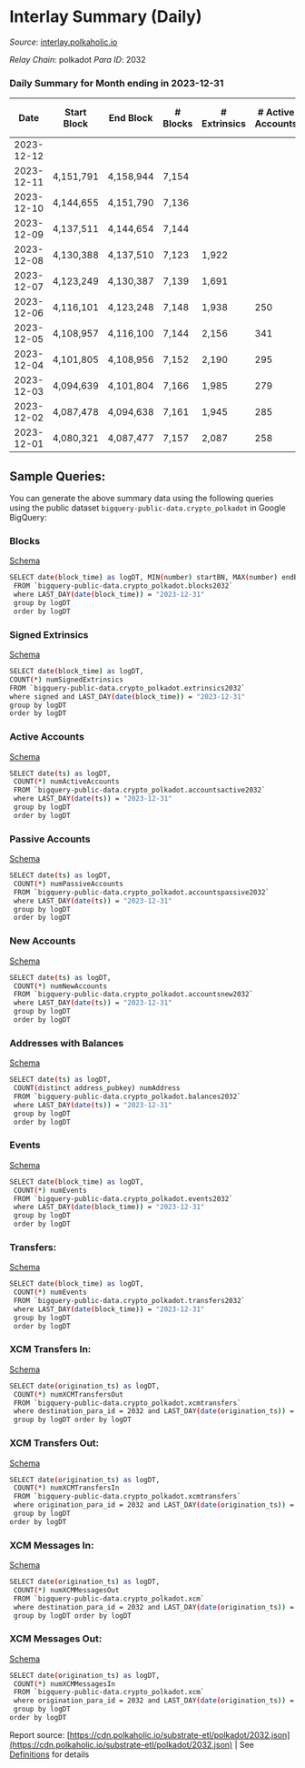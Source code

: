 # Interlay Summary (Daily)

_Source_: [interlay.polkaholic.io](https://interlay.polkaholic.io)

*Relay Chain*: polkadot
*Para ID*: 2032



### Daily Summary for Month ending in 2023-12-31


| Date    | Start Block | End Block | # Blocks | # Extrinsics | # Active Accounts | # Passive Accounts | # New Accounts | # Addresses | # Events  | # Transfers ($USD) | # XCM Transfers In ($USD) | # XCM Transfers Out ($USD) | # XCM In | # XCM Out | Issues |
|---------|-------------|-----------|----------|--------------|-------------------|--------------------|----------------|-------------|-----------|--------------------|---------------------------|----------------------------|----------|-----------|--------|
| 2023-12-12 |  |  |  |  |  |  |  |  |  |   |   |   |  |  |  |
| 2023-12-11 | 4,151,791 | 4,158,944 | 7,154 |  |  |  |  |  |  |   | 18 ($12,951.43) | 8 ($6,179.84) | 100 | 54 |  |
| 2023-12-10 | 4,144,655 | 4,151,790 | 7,136 |  |  |  |  | 13,323 |  |   | 10 ($3,402.80) | 4 ($3,663.29) | 48 | 69 |  |
| 2023-12-09 | 4,137,511 | 4,144,654 | 7,144 |  |  |  |  | 13,309 |  |   | 11 ($12,845.54) | 12 ($7,636.64) | 81 | 78 |  |
| 2023-12-08 | 4,130,388 | 4,137,510 | 7,123 | 1,922 |  |  |  | 13,293 | 68,824 | 7,831 ($209,214.80) | 10 ($5,234.74) | 11 ($184,459.24) | 71 | 88 |  |
| 2023-12-07 | 4,123,249 | 4,130,387 | 7,139 | 1,691 |  |  |  | 13,277 | 67,299 | 7,666 ($354,013.66) | 5 ($13,183.07) | 15 ($12,802.43) | 53 | 54 |  |
| 2023-12-06 | 4,116,101 | 4,123,248 | 7,148 | 1,938 | 250 | 43 |  | 13,265 | 69,704 | 7,905 ($826,159.10) | 13 ($14,429.05) | 17 ($10,120.36) | 93 | 85 |  |
| 2023-12-05 | 4,108,957 | 4,116,100 | 7,144 | 2,156 | 341 | 25 | 27 | 13,253 | 70,295 | 8,060 ($657,421.45) | 19 ($34,944.56) | 14 ($6,138.18) | 95 | 131 |  |
| 2023-12-04 | 4,101,805 | 4,108,956 | 7,152 | 2,190 | 295 | 36 | 24 | 13,226 | 70,483 | 7,965 ($308,713.54) | 6 ($987.22) | 9 ($11,808.68) | 77 | 100 |  |
| 2023-12-03 | 4,094,639 | 4,101,804 | 7,166 | 1,985 | 279 | 36 | 19 | 13,202 | 69,113 | 7,859 ($242,948.67) | 6 ($12,862.05) | 3 ($3,949.44) | 68 | 52 |  |
| 2023-12-02 | 4,087,478 | 4,094,638 | 7,161 | 1,945 | 285 | 37 | 13 | 13,183 | 69,616 | 8,144 ($347,727.02) | 15 ($21,096.48) | 13 ($19,927.82) | 100 | 78 |  |
| 2023-12-01 | 4,080,321 | 4,087,477 | 7,157 | 2,087 | 258 | 36 | 15 | 13,170 | 69,460 | 7,801 ($238,903.48) | 10 ($19,701.19) | 4 ($2,785.47) | 71 | 42 |  |

## Sample Queries:
You can generate the above summary data using the following queries using the public dataset `bigquery-public-data.crypto_polkadot` in Google BigQuery:


### Blocks 

[Schema](https://github.com/colorfulnotion/substrate-etl/blob/main/schema/blocks.json)

```bash
SELECT date(block_time) as logDT, MIN(number) startBN, MAX(number) endBN, COUNT(*) numBlocks 
 FROM `bigquery-public-data.crypto_polkadot.blocks2032`  
 where LAST_DAY(date(block_time)) = "2023-12-31" 
 group by logDT 
 order by logDT
```

### Signed Extrinsics 

[Schema](https://github.com/colorfulnotion/substrate-etl/blob/main/schema/extrinsics.json)

```bash
SELECT date(block_time) as logDT, 
COUNT(*) numSignedExtrinsics 
FROM `bigquery-public-data.crypto_polkadot.extrinsics2032`  
where signed and LAST_DAY(date(block_time)) = "2023-12-31" 
group by logDT 
order by logDT
```

### Active Accounts 

[Schema](https://github.com/colorfulnotion/substrate-etl/blob/main/schema/accountsactive.json)

```bash
SELECT date(ts) as logDT, 
 COUNT(*) numActiveAccounts 
 FROM `bigquery-public-data.crypto_polkadot.accountsactive2032` 
 where LAST_DAY(date(ts)) = "2023-12-31" 
 group by logDT 
 order by logDT
```

### Passive Accounts 

[Schema](https://github.com/colorfulnotion/substrate-etl/blob/main/schema/accountspassive.json)

```bash
SELECT date(ts) as logDT, 
 COUNT(*) numPassiveAccounts 
 FROM `bigquery-public-data.crypto_polkadot.accountspassive2032` 
 where LAST_DAY(date(ts)) = "2023-12-31" 
 group by logDT 
 order by logDT
```

### New Accounts 

[Schema](https://github.com/colorfulnotion/substrate-etl/blob/main/schema/accountsnew.json)

```bash
SELECT date(ts) as logDT, 
 COUNT(*) numNewAccounts 
 FROM `bigquery-public-data.crypto_polkadot.accountsnew2032` 
 where LAST_DAY(date(ts)) = "2023-12-31" 
 group by logDT
 order by logDT
```

### Addresses with Balances 

[Schema](https://github.com/colorfulnotion/substrate-etl/blob/main/schema/balances.json)

```bash
SELECT date(ts) as logDT,
 COUNT(distinct address_pubkey) numAddress 
 FROM `bigquery-public-data.crypto_polkadot.balances2032` 
 where LAST_DAY(date(ts)) = "2023-12-31" 
 group by logDT 
 order by logDT
```

### Events 

[Schema](https://github.com/colorfulnotion/substrate-etl/blob/main/schema/events.json)

```bash
SELECT date(block_time) as logDT, 
 COUNT(*) numEvents 
 FROM `bigquery-public-data.crypto_polkadot.events2032` 
 where LAST_DAY(date(block_time)) = "2023-12-31" 
 group by logDT 
 order by logDT
```

### Transfers:

[Schema](https://github.com/colorfulnotion/substrate-etl/blob/main/schema/transfers.json)

```bash
SELECT date(block_time) as logDT, 
 COUNT(*) numEvents 
 FROM `bigquery-public-data.crypto_polkadot.transfers2032` 
 where LAST_DAY(date(block_time)) = "2023-12-31" 
 group by logDT 
 order by logDT
```

### XCM Transfers In: 

[Schema](https://github.com/colorfulnotion/substrate-etl/blob/main/schema/xcmtransfers.json)

```bash
SELECT date(origination_ts) as logDT, 
 COUNT(*) numXCMTransfersOut 
 FROM `bigquery-public-data.crypto_polkadot.xcmtransfers` 
 where destination_para_id = 2032 and LAST_DAY(date(origination_ts)) = "2023-12-31" 
 group by logDT order by logDT
```

### XCM Transfers Out: 

[Schema](https://github.com/colorfulnotion/substrate-etl/blob/main/schema/xcmtransfers.json)

```bash
SELECT date(origination_ts) as logDT, 
 COUNT(*) numXCMTransfersIn 
 FROM `bigquery-public-data.crypto_polkadot.xcmtransfers` 
 where origination_para_id = 2032 and LAST_DAY(date(origination_ts)) = "2023-12-31" 
 group by logDT 
order by logDT
```

### XCM Messages In: 

[Schema](https://github.com/colorfulnotion/substrate-etl/blob/main/schema/xcm.json)

```bash
SELECT date(origination_ts) as logDT, 
 COUNT(*) numXCMMessagesOut 
 FROM `bigquery-public-data.crypto_polkadot.xcm` 
 where destination_para_id = 2032 and LAST_DAY(date(origination_ts)) = "2023-12-31" 
 group by logDT order by logDT
```

### XCM Messages Out: 

[Schema](https://github.com/colorfulnotion/substrate-etl/blob/main/schema/xcm.json)

```bash
SELECT date(origination_ts) as logDT, 
 COUNT(*) numXCMMessagesIn 
 FROM `bigquery-public-data.crypto_polkadot.xcm` 
 where origination_para_id = 2032 and LAST_DAY(date(origination_ts)) = "2023-12-31" 
 group by logDT 
order by logDT
```


Report source: [https://cdn.polkaholic.io/substrate-etl/polkadot/2032.json](https://cdn.polkaholic.io/substrate-etl/polkadot/2032.json) | See [Definitions](/DEFINITIONS.md) for details
